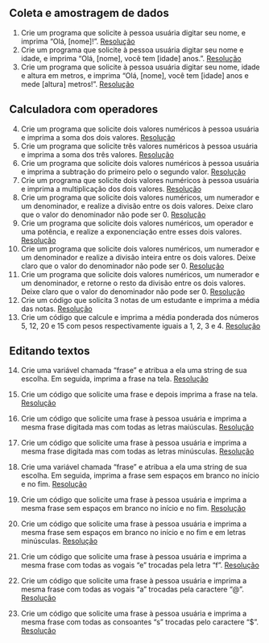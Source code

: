 ## Coleta e amostragem de dados
1. Crie um programa que solicite à pessoa usuária digitar seu nome, e imprima “Olá, [nome]!”. [Resolução](/aulas/Manipulando_dados/exercicios/exercicio_01.py)   
2. Crie um programa que solicite à pessoa usuária digitar seu nome e idade, e imprima “Olá, [nome], você tem [idade] anos.”. [Resolução](/aulas/Manipulando_dados/exercicios/exercicio_02.py)  
3. Crie um programa que solicite à pessoa usuária digitar seu nome, idade e altura em metros, e imprima “Olá, [nome], você tem [idade] anos e mede [altura] metros!”. [Resolução](/aulas/Manipulando_dados/exercicios/exercicio_03.py)  

## Calculadora com operadores
4. Crie um programa que solicite dois valores numéricos à pessoa usuária e imprima a soma dos dois valores.  [Resolução](/aulas/Manipulando_dados/exercicios/exercicio_04.py)  
5. Crie um programa que solicite três valores numéricos à pessoa usuária e imprima a soma dos três valores.  [Resolução](/aulas/Manipulando_dados/exercicios/exercicio_05.py)
6. Crie um programa que solicite dois valores numéricos à pessoa usuária e imprima a subtração do primeiro pelo o segundo valor. [Resolução](/aulas/Manipulando_dados/exercicios/exercicio_06.py)  
7. Crie um programa que solicite dois valores numéricos à pessoa usuária e imprima a multiplicação dos dois valores.  [Resolução](/aulas/Manipulando_dados/exercicios/exercicio_07.py)  
8. Crie um programa que solicite dois valores numéricos, um numerador e um denominador, e realize a divisão entre os dois valores. Deixe claro que o valor do denominador não pode ser 0. [Resolução](/aulas/Manipulando_dados/exercicios/exercicio_08.py)  
9. Crie um programa que solicite dois valores numéricos, um operador e uma potência, e realize a exponenciação entre esses dois valores. [Resolução](/aulas/Manipulando_dados/exercicios/exercicio_09.py)  
10. Crie um programa que solicite dois valores numéricos, um numerador e um denominador e realize a divisão inteira entre os dois valores. Deixe claro que o valor do denominador não pode ser 0. [Resolução](/aulas/Manipulando_dados/exercicios/exercicio_10.py)  
11. Crie um programa que solicite dois valores numéricos, um numerador e um denominador, e retorne o resto da divisão entre os dois valores. Deixe claro que o valor do denominador não pode ser 0. [Resolução](/aulas/Manipulando_dados/exercicios/exercicio_11.py)  
12. Crie um código que solicita 3 notas de um estudante e imprima a média das notas. [Resolução](/aulas/Manipulando_dados/exercicios/exercicio_12.py)  
13. Crie um código que calcule e imprima a média ponderada dos números 5, 12, 20 e 15 com pesos respectivamente iguais a 1, 2, 3 e 4. [Resolução](/aulas/Manipulando_dados/exercicios/exercicio_13.py)  


## Editando textos
14. Crie uma variável chamada “frase” e atribua a ela uma string de sua escolha. Em seguida, imprima a frase na tela. [Resolução](/aulas/Manipulando_dados/exercicios/exercicio_14.py)  

15. Crie um código que solicite uma frase e depois imprima a frase na tela. [Resolução](/aulas/Manipulando_dados/exercicios/exercicio_15.py)  

16. Crie um código que solicite uma frase à pessoa usuária e imprima a mesma frase digitada mas com todas as letras maiúsculas. [Resolução](/aulas/Manipulando_dados/exercicios/exercicio_16.py)  

17. Crie um código que solicite uma frase à pessoa usuária e imprima a mesma frase digitada mas com todas as letras minúsculas. [Resolução](/aulas/Manipulando_dados/exercicios/exercicio_17.py)  
18. Crie uma variável chamada “frase” e atribua a ela uma string de sua escolha. Em seguida, imprima a frase sem espaços em branco no início e no fim. [Resolução](/aulas/Manipulando_dados/exercicios/exercicio_18.py)  

19. Crie um código que solicite uma frase à pessoa usuária e imprima a mesma frase sem espaços em branco no início e no fim. [Resolução](/aulas/Manipulando_dados/exercicios/exercicio_19.py)  

20. Crie um código que solicite uma frase à pessoa usuária e imprima a mesma frase sem espaços em branco no início e no fim e em letras minúsculas. [Resolução](/aulas/Manipulando_dados/exercicios/exercicio_20.py)  

21. Crie um código que solicite uma frase à pessoa usuária e imprima a mesma frase com todas as vogais “e” trocadas pela letra “f”. [Resolução](/aulas/Manipulando_dados/exercicios/exercicio_21.py)  

22. Crie um código que solicite uma frase à pessoa usuária e imprima a mesma frase com todas as vogais “a” trocadas pela caractere “@”. [Resolução](/aulas/Manipulando_dados/exercicios/exercicio_22.py)  

23. Crie um código que solicite uma frase à pessoa usuária e imprima a mesma frase com todas as consoantes “s” trocadas pelo caractere “$”. [Resolução](/aulas/Manipulando_dados/exercicios/exercicio_23.py)  
